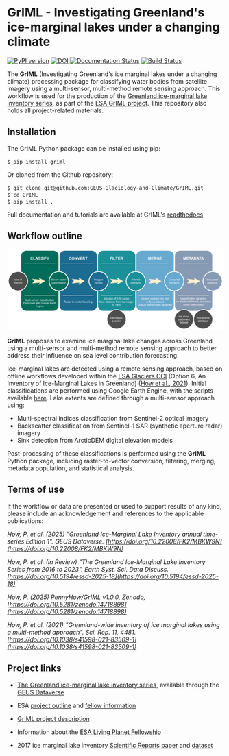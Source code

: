 # GrIML - Investigating Greenland's ice-marginal lakes under a changing climate

[![PyPI version](https://badge.fury.io/py/griml.svg)](https://badge.fury.io/py/griml) [![DOI](https://zenodo.org/badge/444752900.svg)](https://zenodo.org/badge/latestdoi/444752900) [![Documentation Status](https://readthedocs.org/projects/griml/badge/?version=latest)](https://griml.readthedocs.io/en/latest/?badge=latest) [![Build Status](https://img.shields.io/endpoint.svg?url=https%3A%2F%2Factions-badge.atrox.dev%2FPennyHow%2FGrIML%2Fbadge%3Fref%3Dmain&style=flat)](https://actions-badge.atrox.dev/PennyHow/GrIML/goto?ref=main)

The **GrIML** (Investigating Greenland's ice marginal lakes under a changing climate) processing package for classifying water bodies from satellite imagery using a multi-sensor, multi-method remote sensing approach. This workflow is used for the production of the [Greenland ice-marginal lake inventory series](https://doi.org/10.22008/FK2/MBKW9N), as part of the [ESA GrIML project](https://eo4society.esa.int/projects/griml/). This repository also holds all project-related materials.


## Installation

The GrIML Python package can be installed using pip: 

```
$ pip install griml
```

Or cloned from the Github repository: 

```
$ git clone git@github.com:GEUS-Glaciology-and-Climate/GrIML.git
$ cd GrIML
$ pip install .
```

Full documentation and tutorials are available at GrIML's [readthedocs](https://griml.readthedocs.io)


## Workflow outline

<img src="https://github.com/GEUS-Glaciology-and-Climate/GrIML/blob/main/docs/figures/griml_workflow_with_gee.png?raw=true" alt="The GrIML workflow." width="1500" align="aligncenter" />

**GrIML** proposes to examine ice marginal lake changes across Greenland using a multi-sensor and multi-method remote sensing approach to better address their influence on sea level contribution forecasting.

Ice-marginal lakes are detected using a remote sensing approach, based on offline workflows developed within the [ESA Glaciers CCI](https://catalogue.ceda.ac.uk/uuid/7ea7540135f441369716ef867d217519") (Option 6, An Inventory of Ice-Marginal Lakes in Greenland) ([How et al., 2021](https://www.nature.com/articles/s41598-021-83509-1)). Initial classifications are performed using Google Earth Engine, with the scripts available [here](https://github.com/GEUS-Glaciology-and-Climate/GrIML/tree/main/gee_scripts). Lake extents are defined through a multi-sensor approach using:

- Multi-spectral indices classification from Sentinel-2 optical imagery
- Backscatter classification from Sentinel-1 SAR (synthetic aperture radar) imagery
- Sink detection from ArcticDEM digital elevation models 

Post-processing of these classifications is performed using the **GrIML** Python package, including raster-to-vector conversion, filtering, merging, metadata population, and statistical analysis.


## Terms of use

If the workflow or data are presented or used to support results of any kind, please include an acknowledgement and references to the applicable publications:

*How, P. et al. (2025) "Greenland Ice-Marginal Lake Inventory annual time-series Edition 1". GEUS Dataverse. [https://doi.org/10.22008/FK2/MBKW9N](https://doi.org/10.22008/FK2/MBKW9N)*

*How, P. et al. (In Review) "The Greenland Ice-Marginal Lake Inventory Series from 2016 to 2023". Earth Syst. Sci. Data Discuss. [https://doi.org/10.5194/essd-2025-18](https://doi.org/10.5194/essd-2025-18)*

*How, P. (2025) PennyHow/GrIML v1.0.0, Zenodo, [https://doi.org/10.5281/zenodo.14718898](https://doi.org/10.5281/zenodo.14718898)*

*How, P. et al. (2021) "Greenland-wide inventory of ice marginal lakes using a multi-method approach". Sci. Rep. 11, 4481. [https://doi.org/10.1038/s41598-021-83509-1](https://doi.org/10.1038/s41598-021-83509-1)*


## Project links

- [The Greenland ice-marginal lake inventory series](https://doi.org/10.22008/FK2/MBKW9N), available through the [GEUS Dataverse](https://dataverse.geus.dk/)

- ESA [project outline](https://eo4society.esa.int/projects/griml/) and [fellow information](https://eo4society.esa.int/lpf/penelope-how/)

- [GrIML project description](https://pennyhow.github.io/blog/investigating-griml/)

- Information about the [ESA Living Planet Fellowship](https://eo4society.esa.int/communities/scientists/living-planet-fellowship/)

- 2017 ice marginal lake inventory [Scientific Reports paper](https://www.nature.com/articles/s41598-021-83509-1) and [dataset](https://catalogue.ceda.ac.uk/uuid/7ea7540135f441369716ef867d217519)
